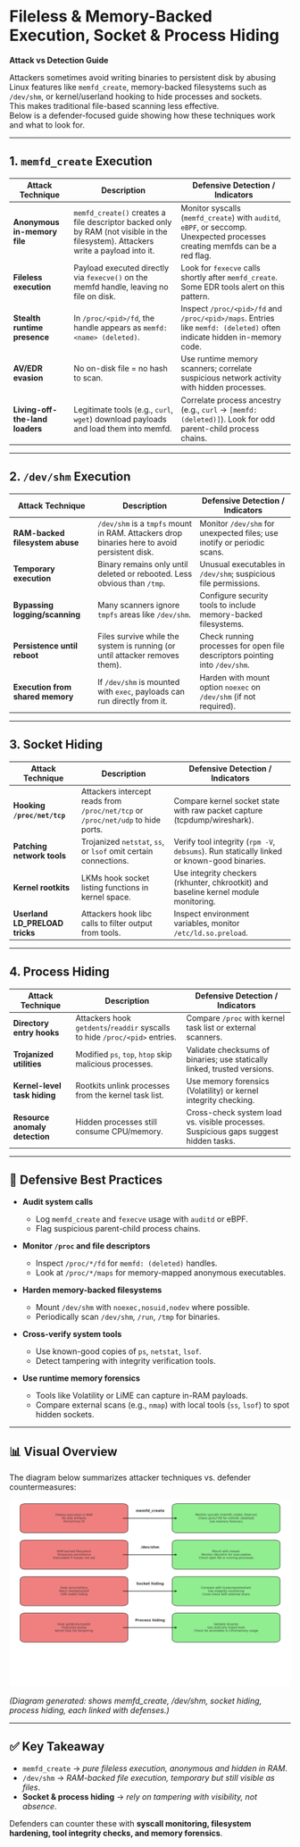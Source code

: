 # Fileless & Memory-Backed Execution, Socket & Process Hiding  
**Attack vs Detection Guide**

Attackers sometimes avoid writing binaries to persistent disk by abusing
Linux features like `memfd_create`, memory-backed filesystems such as `/dev/shm`, or
kernel/userland hooking to hide processes and sockets.  
This makes traditional file-based scanning less effective.  
Below is a defender-focused guide showing how these techniques work and what to look for.

---

## 1. `memfd_create` Execution

| **Attack Technique** | **Description** | **Defensive Detection / Indicators** |
|-----------------------|-----------------|--------------------------------------|
| **Anonymous in-memory file** | `memfd_create()` creates a file descriptor backed only by RAM (not visible in the filesystem). Attackers write a payload into it. | Monitor syscalls (`memfd_create`) with `auditd`, `eBPF`, or seccomp. Unexpected processes creating memfds can be a red flag. |
| **Fileless execution** | Payload executed directly via `fexecve()` on the memfd handle, leaving no file on disk. | Look for `fexecve` calls shortly after `memfd_create`. Some EDR tools alert on this pattern. |
| **Stealth runtime presence** | In `/proc/<pid>/fd`, the handle appears as `memfd:<name> (deleted)`. | Inspect `/proc/<pid>/fd` and `/proc/<pid>/maps`. Entries like `memfd: (deleted)` often indicate hidden in-memory code. |
| **AV/EDR evasion** | No on-disk file = no hash to scan. | Use runtime memory scanners; correlate suspicious network activity with hidden processes. |
| **Living-off-the-land loaders** | Legitimate tools (e.g., `curl`, `wget`) download payloads and load them into memfd. | Correlate process ancestry (e.g., `curl` → `[memfd: (deleted)]`). Look for odd parent-child process chains. |

---

## 2. `/dev/shm` Execution

| **Attack Technique** | **Description** | **Defensive Detection / Indicators** |
|-----------------------|-----------------|--------------------------------------|
| **RAM-backed filesystem abuse** | `/dev/shm` is a `tmpfs` mount in RAM. Attackers drop binaries here to avoid persistent disk. | Monitor `/dev/shm` for unexpected files; use inotify or periodic scans. |
| **Temporary execution** | Binary remains only until deleted or rebooted. Less obvious than `/tmp`. | Unusual executables in `/dev/shm`; suspicious file permissions. |
| **Bypassing logging/scanning** | Many scanners ignore `tmpfs` areas like `/dev/shm`. | Configure security tools to include memory-backed filesystems. |
| **Persistence until reboot** | Files survive while the system is running (or until attacker removes them). | Check running processes for open file descriptors pointing into `/dev/shm`. |
| **Execution from shared memory** | If `/dev/shm` is mounted with `exec`, payloads can run directly from it. | Harden with mount option `noexec` on `/dev/shm` (if not required). |

---

## 3. Socket Hiding

| **Attack Technique** | **Description** | **Defensive Detection / Indicators** |
|-----------------------|-----------------|--------------------------------------|
| **Hooking `/proc/net/tcp`** | Attackers intercept reads from `/proc/net/tcp` or `/proc/net/udp` to hide ports. | Compare kernel socket state with raw packet capture (tcpdump/wireshark). |
| **Patching network tools** | Trojanized `netstat`, `ss`, or `lsof` omit certain connections. | Verify tool integrity (`rpm -V`, `debsums`). Run statically linked or known-good binaries. |
| **Kernel rootkits** | LKMs hook socket listing functions in kernel space. | Use integrity checkers (rkhunter, chkrootkit) and baseline kernel module monitoring. |
| **Userland LD_PRELOAD tricks** | Attackers hook libc calls to filter output from tools. | Inspect environment variables, monitor `/etc/ld.so.preload`. |

---

## 4. Process Hiding

| **Attack Technique** | **Description** | **Defensive Detection / Indicators** |
|-----------------------|-----------------|--------------------------------------|
| **Directory entry hooks** | Attackers hook `getdents`/`readdir` syscalls to hide `/proc/<pid>` entries. | Compare `/proc` with kernel task list or external scanners. |
| **Trojanized utilities** | Modified `ps`, `top`, `htop` skip malicious processes. | Validate checksums of binaries; use statically linked, trusted versions. |
| **Kernel-level task hiding** | Rootkits unlink processes from the kernel task list. | Use memory forensics (Volatility) or kernel integrity checking. |
| **Resource anomaly detection** | Hidden processes still consume CPU/memory. | Cross-check system load vs. visible processes. Suspicious gaps suggest hidden tasks. |

---

## 🔹 Defensive Best Practices

- **Audit system calls**  
  - Log `memfd_create` and `fexecve` usage with `auditd` or eBPF.  
  - Flag suspicious parent-child process chains.  

- **Monitor `/proc` and file descriptors**  
  - Inspect `/proc/*/fd` for `memfd: (deleted)` handles.  
  - Look at `/proc/*/maps` for memory-mapped anonymous executables.  

- **Harden memory-backed filesystems**  
  - Mount `/dev/shm` with `noexec,nosuid,nodev` where possible.  
  - Periodically scan `/dev/shm`, `/run`, `/tmp` for binaries.  

- **Cross-verify system tools**  
  - Use known-good copies of `ps`, `netstat`, `lsof`.  
  - Detect tampering with integrity verification tools.  

- **Use runtime memory forensics**  
  - Tools like Volatility or LiME can capture in-RAM payloads.  
  - Compare external scans (e.g., `nmap`) with local tools (`ss`, `lsof`) to spot hidden sockets.  

---

## 📊 Visual Overview

The diagram below summarizes attacker techniques vs. defender countermeasures:

![Attack vs Defense Diagram](diagram.png)

*(Diagram generated: shows memfd_create, /dev/shm, socket hiding, process hiding, each linked with defenses.)*

---

## ✅ Key Takeaway
- `memfd_create` → *pure fileless execution, anonymous and hidden in RAM*.  
- `/dev/shm` → *RAM-backed file execution, temporary but still visible as files*.  
- **Socket & process hiding** → *rely on tampering with visibility, not absence*.  

Defenders can counter these with **syscall monitoring, filesystem hardening, tool integrity checks, and memory forensics**.
